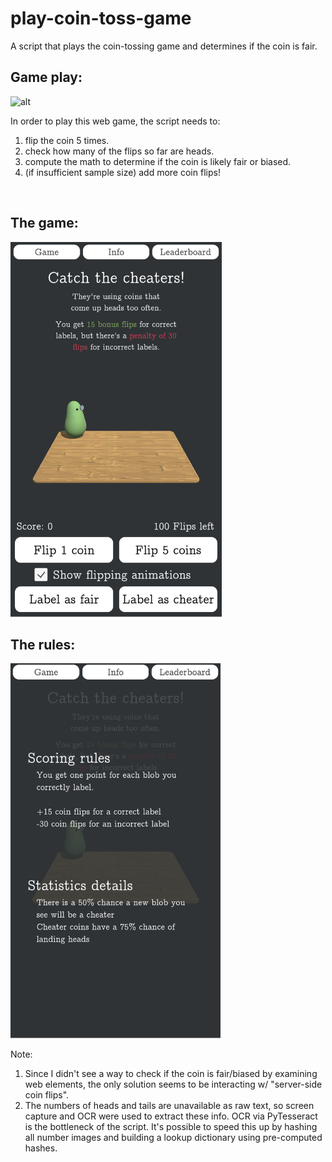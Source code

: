 # play-coin-toss-game
A script that plays the coin-tossing game and determines if the coin is fair.

## Game play:
![alt](https://github.com/ZhongRabbit/play-coin-toss-game/blob/main/src/gameplay.gif)

In order to play this web game, the script needs to:
1. flip the coin 5 times.
2. check how many of the flips so far are heads.
3. compute the math to determine if the coin is likely fair or biased.
4. (if insufficient sample size) add more coin flips!

<br>

## The game:
<img src="https://github.com/ZhongRabbit/play-coin-toss-game/blob/main/src/game_intro.png" alt="game_intro" style="height:600px;"></img>

## The rules:
<img src="https://github.com/ZhongRabbit/play-coin-toss-game/blob/main/src/game_rules.png" alt="game_rules" style="height:600px;"></img>



Note:
1. Since I didn't see a way to check if the coin is fair/biased by examining web elements, the only solution seems to be interacting w/ "server-side coin flips".
2. The numbers of heads and tails are unavailable as raw text, so screen capture and OCR were used to extract these info. OCR via PyTesseract is the bottleneck of the script. It's possible to speed this up by hashing all number images and building a lookup dictionary using pre-computed hashes.
